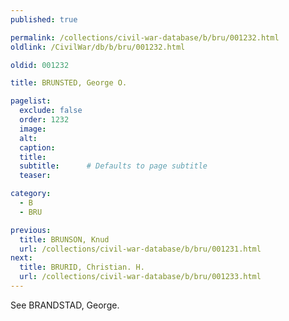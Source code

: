 ```yaml
---
published: true

permalink: /collections/civil-war-database/b/bru/001232.html
oldlink: /CivilWar/db/b/bru/001232.html

oldid: 001232

title: BRUNSTED, George O.

pagelist:
  exclude: false
  order: 1232
  image: 
  alt:
  caption:
  title:
  subtitle:      # Defaults to page subtitle
  teaser:

category: 
  - B 
  - BRU

previous:
  title: BRUNSON, Knud
  url: /collections/civil-war-database/b/bru/001231.html  
next:
  title: BRURID, Christian. H.
  url: /collections/civil-war-database/b/bru/001233.html   
---
```

See BRANDSTAD, George.